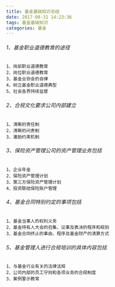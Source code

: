 ```yaml
---
title: 基金基础知识总结
date: 2017-08-31 14:23:36
tags: 基金基础知识
categories: 基金
---
```

###### 1、基金职业道德教育的途径

	1、岗前职业道德教育
    2、岗位职业道德教育
    3、基金业协会的自律
    4、树立基金职业道德典型
    5、社会各界持续监督
    
<!-- more -->
###### 2、合规文化要求公司内部建立

	1、清晰的责任制
    2、清晰的问责制
    3、激励约束机制
    
###### 3、保险资产管理公司的资产管理业务包括

	1、企业年金
    2、保险资产管理计划
    3、第三方保险资产管理计划
    4、投资联结保险账户管理
    
###### 4、基金合同特别约定的事项包括

	1、基金当事人的权利义务
    2、基金持有人大会的召集、议事及表决的程序和规则
    3、基金合同终止的事由、程序及基金财产的清算方式
    
###### 5、基金管理人进行合规培训的具体内容包括

	1、与基金行业有关的法律法规
    2、公司内部的员工守则和各项业务的合规制度
    3、案例警示教育